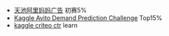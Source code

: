 - [天池阿里妈妈广告](https://github.com/classtag/ijcai18-mama-ads-competition) 初赛5%
- [Kaggle Avito Demand Prediction Challenge](https://github.com/classtag/avito) Top15%
- [kaggle criteo ctr](https://github.com/classtag/kaggle_criteo_ctr_challenge) learn

